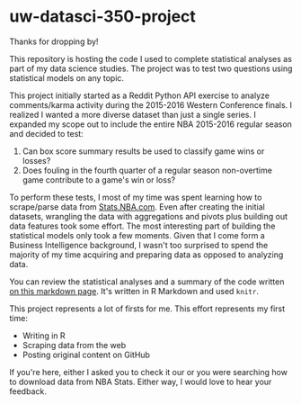 # uw-datasci-350-project

Thanks for dropping by!

This repository is hosting the code I used to complete statistical analyses as part of my data science studies.  The project was to test two questions using statistical models on any topic.

This project initially started as a Reddit Python API exercise to analyze comments/karma activity during the 2015-2016 Western Conference finals.  I realized I wanted a more diverse dataset than just a single series.  I expanded my scope out to include the entire NBA 2015-2016 regular season and decided to test: 

1. Can box score summary results be used to classify game wins or losses?
2. Does fouling in the fourth quarter of a regular season non-overtime game contribute to a game's win or loss?

To perform these tests, I most of my time was spent learning how to scrape/parse data from [Stats.NBA.com](http://stats.nba.com).  Even after creating the initial datasets, wrangling the data with aggregations and pivots plus building out data features took some effort.  The most interesting part of building the statistical models only took a few moments.  Given that I come form a Business Intelligence background, I wasn't too surprised to spend the majority of my time acquiring and preparing data as opposed to analyzing data.

You can review the statistical analyses and a summary of the code written [on this markdown page](datasci350_project.Rmd).  It's written in R Markdown and used `knitr`.

This project represents a lot of firsts for me.  This effort represents my first time:
* Writing in R
* Scraping data from the web
* Posting original content on GitHub

If you're here, either I asked you to check it our or you were searching how to download data from NBA Stats.  Either way, I would love to hear your feedback.
